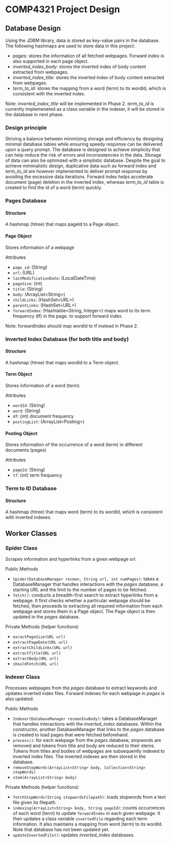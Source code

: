 # COMP4321 Project Design

## Database Design

Using the JDBM library, data is stored as key-value pairs in the database. 
The following hashmaps are used to store data in this project:

* *pages*: stores the information of all fetched webpages. Forward index is also supported in each page object.
* *inverted_index_body*: stores the inverted index of body content extracted from webpages.
* *inverted_index_title*: stores the inverted index of body content extracted from webpages.
* *term_to_id*: stores the mapping from a word (term) to its wordId, which is consistent with the inverted index.

Note: *inverted_index_title* will be implemented in Phase 2. *term_to_id* is currently implemeneted as a
class variable in the indexer, it will be stored in the database in next phase. 

### Design principle

Striving a balance between minimizing storage and efficiency by designing minimal database tables while ensuring speedy response can be
delivered upon a query prompt. 
The database is designed to achieve simplicity that can help reduce the risk of errors 
and inconsistencies in the data. Storage of data can also be optimized with a simplistic database. 
Despite the goal to achieve minimalistic design, duplicative data such as forward index and *term_to_id* are however implemented
to deliver prompt response by avoiding the excessive data iterations. Forward index helps accelerate document (page) 
deletion in the inverted index, whereas *term_to_id* table is created to find the id of a word (term) 
quickly.

### Pages Database

#### Structure
A hashmap (htree) that maps pageId to a Page object.

#### Page Object
Stores information of a webpage

Attributes
* `page_id`: (String) 
* `url`: (URL)
* `lastModificationDate`: (LocalDateTime)
* `pageSize`: (int)
* `title`: (String)
* `body`: (ArrayList\<String>)
* `childLinks`: (HashSet\<URL>)
* `parentLinks`: (HashSet\<URL>)
* `forwardIndex`: (Hashtable\<String, Integer>) maps word to its term frequency (tf) in the page. to support forward index.

Note: forwardIndex should map wordId to tf instead in Phase 2.

### Inverted Index Database (for both title and body)

#### Structure
A hashmap (htree) that maps wordId to a Term object.

#### Term Object
Stores information of a word (term)

Attributes
* `wordId`: (String)
* `word`: (String)
* `df`: (int) document frequency
* `postingList`: (ArrayList\<Posting>)

#### Posting Object
Stores information of the occurrence of a word (term) in different documents (pages)

Attributes
* `pageId`: (String)
* `tf`: (int) term frequency

### Term to ID Database

#### Structure
A hashmap (htree) that maps word (term) to its wordId, which is consistent with inverted indexes.



## Worker Classes

### Spider Class
Scrapes information and hyperlinks from a given webpage url.

Public Methods
* `Spider(DatabaseManager recman, String url, int numPages)`: takes a DatabaseManager that
handles interactions with the *pages* database, a starting URL and the limit to the number of pages to be fetched.
* `fetch()`: conducts a breadth-first search to extract hyperlinks from a webpage.
It first checks whether a particular webpage should be fetched,
then proceeds to extracting all required information from each webpage and stores
them in a Page object. The Page object is then updated in the *pages* database.

Private Methods (helper functions)
* `exractPageSize(URL url)`
* `extractPageDate(URL url)`
* `extractChildLinks(URL url)`
* `extractTitle(URL url)`
* `extractBody(URL url)`
* `shouldFetch(URL url)`

### Indexer Class
Processes webpages from the *pages* database to extract keywords and updates inverted index files.
Forward indexes for each webpage in *pages* is also updated.

Public Methods
* `Indexer(DatabaseManager recmanInvBody)`: takes a DatabaseManager that
  handles interactions with the *inverted_index* databases. Within the constructor, another 
DatabaseManager that links to the *pages* database is created to load pages that were fetched beforehand.
* `process()`: for each webpage from the *pages* database, stopwords are removed and tokens from title and 
body are reduced to their stems. Tokens from titles and bodies of webpages are subsequently indexed to
 inverted index files. The inverted indexes are then stored in the database.
* `removeStopWords(ArrayList<String> body, Collection<String> stopWords)`
* `stem(ArrayList<String> body)`

Private Methods (helper functions)
* `fetchStopWords(String stopwordsFilepath)`: loads stopwords from a text file given its filepath.
* `indexing(ArrayList<String> body, String pageId)`: counts occurrences of each
word (term) to update `forwardIndex` in each given webpage. It then updates a class variable `invertedFile`
regarding each term information. It also maintains a mapping from word (term) to its wordId. Note that database has not been updated yet.
* `updateInvertedFile()`: updates *inverted_index* databases.

